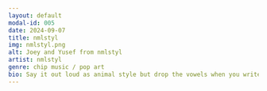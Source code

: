 ```yaml
---
layout: default
modal-id: 005
date: 2024-09-07
title: nmlstyl
img: nmlstyl.png
alt: Joey and Yusef from nmlstyl
artist: nmlstyl
genre: chip music / pop art
bio: Say it out loud as animal style but drop the vowels when you write it out. ηmlstyl is joey mariano's audio visual project [electronic Music • guitar • graffiti • code • pixelArt]. The live show combines chip/synth/vapor-wave, surf rock, techno, instrumental hip hop, and retro 80s textures. Influenced by video game soundtracks, jazz professionals, and DIY punk, their performances offer a mix of nostalgic and contemporary sounds. Live, the electronic beats are replaced by Yusef Kelliebrew's powerful and dynamic drumming. Watch out for covers of popular songs with parts replaced by a game console. Expect lots of original music utilizing 90s puzzle game samples, reinvented Pac-Man-style sound effects, Joey-style improvisation, retro guitar tones, and lush synth bass patches.
---
```

